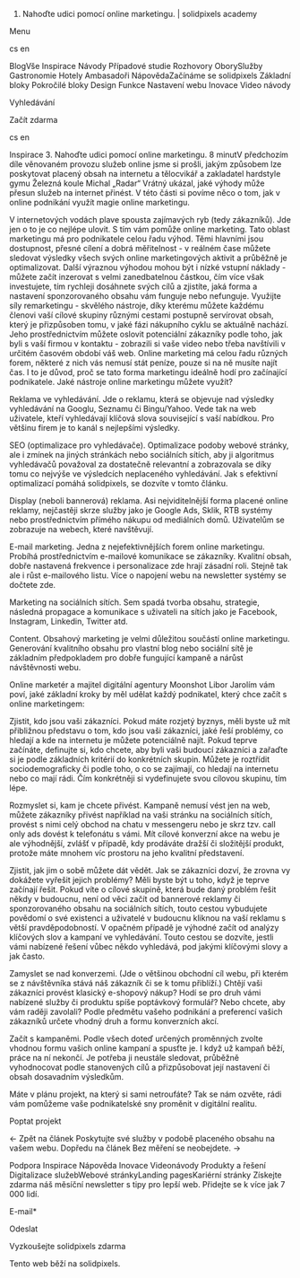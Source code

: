 <ol>
<li>Nahoďte udici pomocí online marketingu. | solidpixels academy</li>
</ol>
<p>Menu</p>
<p>cs en</p>
<p>BlogVše Inspirace Návody Případové studie Rozhovory OborySlužby Gastronomie Hotely Ambasadoři NápovědaZačínáme se solidpixels Základní bloky Pokročilé bloky Design Funkce Nastavení webu Inovace Video návody</p>
<p>Vyhledávání</p>
<p>Začít zdarma</p>
<p>cs en</p>
<p>Inspirace
3. Nahoďte udici pomocí online marketingu.
8 minutV předchozím díle věnovaném provozu služeb online jsme si prošli, jakým způsobem lze poskytovat placený obsah na internetu a tělocvikář a zakladatel hardstyle gymu Železná koule Michal „Radar“ Vrátný ukázal, jaké výhody může přesun služeb na internet přinést. V této části si povíme něco o tom, jak v online podnikání využít magie online marketingu.</p>
<p>V internetových vodách plave spousta zajímavých ryb (tedy zákazníků). Jde jen o to je co nejlépe ulovit. S tím vám pomůže online marketing. Tato oblast marketingu má pro podnikatele celou řadu výhod. Těmi hlavními jsou dostupnost, přesné cílení a dobrá měřitelnost - v reálném čase můžete sledovat výsledky všech svých online marketingových aktivit a průběžně je optimalizovat. Další výraznou výhodou mohou být i nízké vstupní náklady - můžete začít inzerovat s velmi zanedbatelnou částkou, čím více však investujete, tím rychleji dosáhnete svých cílů a zjistíte, jaká forma a nastavení sponzorovaného obsahu vám funguje nebo nefunguje. Využijte síly remarketingu - skvělého nástroje, díky kterému můžete každému členovi vaší cílové skupiny různými cestami postupně servírovat obsah, který je přizpůsoben tomu, v jaké fázi nákupního cyklu se aktuálně nachází. Jeho prostřednictvím můžete oslovit potenciální zákazníky podle toho, jak byli s vaší firmou v kontaktu - zobrazili si vaše video nebo třeba navštívili v určitém časovém období váš web. Online marketing má celou řadu různých forem, některé z nich vás nemusí stát peníze, pouze si na ně musíte najít čas. I to je důvod, proč se tato forma marketingu ideálně hodí pro začínající podnikatele. Jaké nástroje online marketingu můžete využít?</p>
<p>Reklama ve vyhledávání. Jde o reklamu, která se objevuje nad výsledky vyhledávání na Googlu, Seznamu či Bingu/Yahoo. Vede tak na web uživatele, kteří vyhledávají klíčová slova související s vaší nabídkou. Pro většinu firem je to kanál s nejlepšími výsledky.</p>
<p>SEO (optimalizace pro vyhledávače). Optimalizace podoby webové stránky, ale i zmínek na jiných stránkách nebo sociálních sítích, aby ji algoritmus vyhledávačů považoval za dostatečně relevantní a zobrazovala se díky tomu co nejvýše ve výsledcích neplaceného vyhledávání. Jak s efektivní optimalizací pomáhá solidpixels, se dozvíte v tomto článku.</p>
<p>Display (neboli bannerová) reklama. Asi nejviditelnější forma placené online reklamy, nejčastěji skrze služby jako je Google Ads, Sklik, RTB systémy nebo prostřednictvím přímého nákupu od mediálních domů. Uživatelům se zobrazuje na webech, které navštěvují.</p>
<p>E-mail marketing. Jedna z nejefektivnějších forem online marketingu. Probíhá prostřednictvím e-mailové komunikace se zákazníky. Kvalitní obsah, dobře nastavená frekvence i personalizace zde hrají zásadní roli. Stejně tak ale i růst e-mailového listu. Více o napojení webu na newsletter systémy se dočtete zde.</p>
<p>Marketing na sociálních sítích. Sem spadá tvorba obsahu, strategie, následná propagace a komunikace s uživateli na sítích jako je Facebook, Instagram, Linkedin, Twitter atd.</p>
<p>Content. Obsahový marketing je velmi důležitou součástí online marketingu. Generování kvalitního obsahu pro vlastní blog nebo sociální sítě je základním předpokladem pro dobře fungující kampaně a nárůst návštěvnosti webu.</p>
<p>Online marketér a majitel digitální agentury Moonshot Libor Jarolím vám poví, jaké základní kroky by měl udělat každý podnikatel, který chce začít s online marketingem:</p>
<p>Zjistit, kdo jsou vaši zákazníci. Pokud máte rozjetý byznys, měli byste už mít přibližnou představu o tom, kdo jsou vaši zákazníci, jaké řeší problémy, co hledají a kde na internetu je můžete potenciálně najít. Pokud teprve začínáte, definujte si, kdo chcete, aby byli vaši budoucí zákazníci a zařaďte si je podle základních kritérií do konkrétních skupin. Můžete je roztřídit sociodemograficky či podle toho, o co se zajímají, co hledají na internetu nebo co mají rádi. Čím konkrétněji si vydefinujete svou cílovou skupinu, tím lépe.</p>
<p>Rozmyslet si, kam je chcete přivést. Kampaně nemusí vést jen na web, můžete zákazníky přivést například na vaši stránku na sociálních sítích, provést s nimi celý obchod na chatu v messengeru nebo je skrz tzv. call only ads dovést k telefonátu s vámi. Mít cílové konverzní akce na webu je ale výhodnější, zvlášť v případě, kdy prodáváte dražší či složitější produkt, protože máte mnohem víc prostoru na jeho kvalitní představení.</p>
<p>Zjistit, jak jim o sobě můžete dát vědět. Jak se zákazníci dozví, že zrovna vy dokážete vyřešit jejich problémy? Měli byste být u toho, když je teprve začínají řešit. Pokud víte o cílové skupině, která bude daný problém řešit někdy v budoucnu, není od věci začít od bannerové reklamy či sponzorovaného obsahu na sociálních sítích, touto cestou vybudujete povědomí o své existenci a uživatelé v budoucnu kliknou na vaší reklamu s větší pravděpodobností. V opačném případě je výhodné začít od analýzy klíčových slov a kampaní ve vyhledávání. Touto cestou se dozvíte, jestli vámi nabízené řešení vůbec někdo vyhledává, pod jakými klíčovými slovy a jak často.</p>
<p>Zamyslet se nad konverzemi. (Jde o většinou obchodní cíl webu, při kterém se z návštěvníka stává náš zákazník či se k tomu přiblíží.) Chtějí vaši zákazníci provést klasický e-shopový nákup? Hodí se pro druh vámi nabízené služby či produktu spíše poptávkový formulář? Nebo chcete, aby vám raději zavolali? Podle předmětu vašeho podnikání a preferencí vašich zákazníků určete vhodný druh a formu konverzních akcí.</p>
<p>Začít s kampaněmi. Podle všech doteď určených proměnných zvolte vhodnou formu vašich online kampaní a spusťte je. I když už kampaň běží, práce na ní nekončí. Je potřeba ji neustále sledovat, průběžně vyhodnocovat podle stanovených cílů a přizpůsobovat její nastavení či obsah dosavadním výsledkům.</p>
<p>Máte v plánu projekt, na který si sami netroufáte? Tak se nám ozvěte, rádi vám pomůžeme vaše podnikatelské sny proměnit v digitální realitu.</p>
<p>Poptat projekt</p>
<p>← Zpět na článek Poskytujte své služby v podobě placeného obsahu na vašem webu.
 Dopředu na článek Bez měření se neobejdete. →</p>
<p>Podpora
 Inspirace
Nápověda
Inovace
Videonávody
 Produkty a řešení
 Digitalizace služebWebové stránkyLanding pagesKariérní stránky Získejte zdarma náš měsíční newsletter s tipy pro lepší web. Přidejte se k více jak 7 000 lidí.</p>
<p>E-mail*</p>
<p>Odeslat</p>
<p>Vyzkoušejte solidpixels zdarma</p>
<p>Tento web běží na solidpixels.</p>